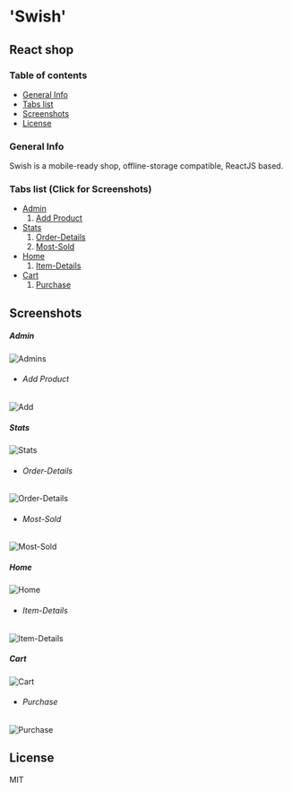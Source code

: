 # 'Swish'
## React shop
### Table of contents
* [General Info](#general-info)
* [Tabs list](#tabs-list)
* [Screenshots](#screenshots)
* [License](#license)

### General Info

Swish is a mobile-ready shop, offline-storage compatible,
ReactJS based.

### Tabs list (Click for Screenshots)

- [Admin](#admin)
    1. [Add Product](#add-product)
- [Stats](#stats)
    1. [Order-Details](#order-details)
    2. [Most-Sold](#most-sold)
- [Home](#home)
    1. [Item-Details](#item-Details)
- [Cart](#cart)
    1. [Purchase](#purchase)

## Screenshots
##### Admin
![Admins](./public/images/admin.png)

- ###### Add Product
![Add](./public/images/addproduct.png)

##### Stats
![Stats](./public/images/stats.png)

- ###### Order-Details
![Order-Details](./public/images/orderdetails.png) 

- ###### Most-Sold
![Most-Sold](./public/images/mostsold.png)

##### Home
![Home](./public/images/home.png)

- ###### Item-Details
![Item-Details](./public/images/itemdetails.png)

##### Cart
![Cart](./public/images/cart.png)

- ###### Purchase
![Purchase](./public/images/purchase.png)


## License

MIT

